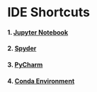 # IDE Shortcuts

#### 1. [Jupyter Notebook](https://github.com/mrzResearchArena/IDE-Shortcuts/blob/master/JupyterNotebook.md) 
#### 2. [Spyder](https://github.com/mrzResearchArena/IDE-Shortcuts/blob/master/Spyder.md)
#### 3. [PyCharm](https://github.com/mrzResearchArena/IDE-Shortcuts/blob/master/PyCharm.md)
#### 4. [Conda Environment](https://github.com/mrzResearchArena/IDE-Shortcuts/blob/master/conda.md)
